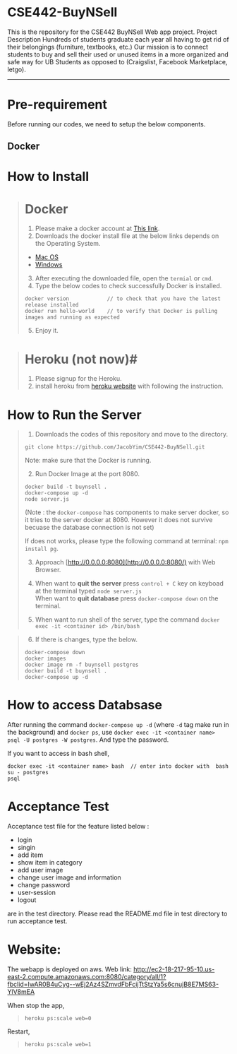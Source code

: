 # CSE442-BuyNSell
This is the repository for the CSE442 BuyNSell Web app project.
Project Description 
Hundreds of students graduate each year all having to get rid of their belongings (furniture, textbooks, etc.) Our mission is to connect students to buy and sell their used or unused items in a more organized and safe way for UB Students as opposed to (Craigslist, Facebook Marketplace, letgo).  

---
# Pre-requirement #

Before running our codes, we need to setup the below components.

## Docker ##

# How to Install #

> # Docker #   
> 1. Please make a docker account at [This link](https://hub.docker.com/signup).
> 2. Downloads the docker install file at the below links depends on the Operating System.  
> 
> * [Mac OS](https://hub.docker.com/editions/community/docker-ce-desktop-mac) 
> * [Windows](https://hub.docker.com/editions/community/docker-ce-desktop-windows) 
>  
> 3. After executing the downloaded file, open the `termial` or `cmd`.
> 4. Type the below codes to check successfully Docker is installed.
> ```
> docker version            // to check that you have the latest release installed
> docker run hello-world    // to verify that Docker is pulling images and running as expected
>```  
> 5. Enjoy it.

> # Heroku (not now)#
> 1. Please signup for the Heroku.
> 2. install heroku from [heroku website](https://devcenter.heroku.com/articles/heroku-cli#download-and-install) with following the instruction. 

# How to Run the Server #

> 1. Downloads the codes of this repository and move to the directory.  
> ```
> git clone https://github.com/JacobYim/CSE442-BuyNSell.git
> ```
> Note: make sure that the Docker is running.
>
> 2. Run Docker Image at the port 8080.
> ```
> docker build -t buynsell .
> docker-compose up -d
> node server.js
> ```
> (Note : the `docker-compose` has components to make server docker, so it tries to the server docker at 8080. However it does not survive becuase the database connection is not set)
>
> If does not works, please type the following command at terminal: `npm install pg`.
> 
> 3. Approach [http://0.0.0.0:8080](http://0.0.0.0:8080/) with Web Browser.
> 
> 4. When want to **quit the server** press `control + C` key on keyboad at the terminal typed `node server.js`  
>    When want to **quit database** press `docker-compose down` on the terminal. 
> 
> 5. When want to run shell of the server, type the command `docker exec -it <container id> /bin/bash`

> 6. If there is changes, type the below.
> ```
> docker-compose down
> docker images
> docker image rm -f buynsell postgres
> docker build -t buynsell .
> docker-compose up -d
> ```

# How to access Databsase 
After running the command `docker-compose up -d` (where `-d` tag make run in the background) and `docker ps`,
use `docker exec -it <container name> psql -U postgres -W postgres`. And type the password.

If you want to access in bash shell,
```
docker exec -it <container name> bash  // enter into docker with  bash
su - postgres
psql
```

# Acceptance Test
Acceptance test file for the feature listed below :
- login
- singin
- add item
- show item in category
- add user image
- change user image and information
- change password
- user-session
- logout

are in the test directory. Please read the README.md file in test directory to run acceptance test.

# Website:
The webapp is deployed on aws.
Web link: http://ec2-18-217-95-10.us-east-2.compute.amazonaws.com:8080/category/all/1?fbclid=IwAR0B4uCyg--wEj2Az4SZmvdFbFcijTtStzYa5s6cnujB8E7MS63-YlV8mEA

When stop the app,
> 
> `heroku ps:scale web=0`
> 
Restart,
> 
> `heroku ps:scale web=1`
> 
